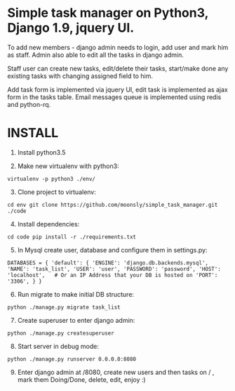 Simple task manager on Python3, Django 1.9, jquery UI.
========

To add new members - django admin needs to login, add user and mark him as staff.
Admin also able to edit all the tasks in django admin.

Staff user can create new tasks, edit/delete their tasks, start/make done any existing tasks with changing assigned field to him.

Add task form is implemented via jquery UI, edit task is implemented as ajax form in the tasks table.
Email messages queue is implemented using redis and python-rq.

INSTALL
========

1) Install python3.5

2) Make new virtualenv with python3:

`virtualenv -p python3 ./env/`

3) Clone project to virtualenv:

`cd env
git clone https://github.com/moonsly/simple_task_manager.git ./code`

4) Install dependencies:

`cd code
pip install -r ./requirements.txt`

5) In Mysql create user, database and configure them in settings.py:

`DATABASES = {
    'default': {
        'ENGINE': 'django.db.backends.mysql',
        'NAME': 'task_list',
        'USER': 'user',
        'PASSWORD': 'password',
        'HOST': 'localhost',   # Or an IP Address that your DB is hosted on
        'PORT': '3306',
    }
}`

6) Run migrate to make initial DB structure:

`python ./manage.py migrate task_list`

7) Create superuser to enter django admin:

`python ./manage.py createsuperuser`

8) Start server in debug mode:

`python ./manage.py runserver 0.0.0.0:8080`

9) Enter django admin at /8080, create new users and then tasks on / , mark them Doing/Done, delete, edit, enjoy :)